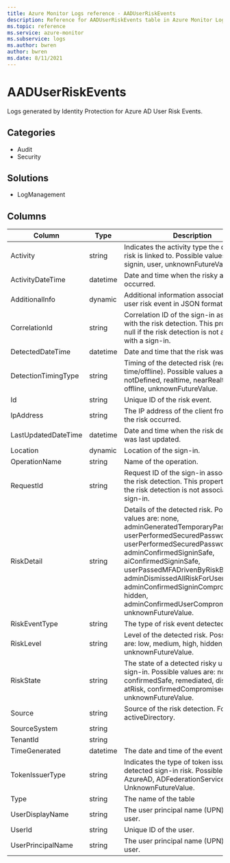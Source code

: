 ```yaml
---
title: Azure Monitor Logs reference - AADUserRiskEvents
description: Reference for AADUserRiskEvents table in Azure Monitor Logs.
ms.topic: reference
ms.service: azure-monitor
ms.subservice: logs
ms.author: bwren
author: bwren
ms.date: 8/11/2021
---
```


# AADUserRiskEvents

 Logs generated by Identity Protection for Azure AD User Risk Events.

## Categories

- Audit
- Security
## Solutions

- LogManagement




## Columns

|Column|Type|Description|
|---|---|---|
|Activity|string|Indicates the activity type the detected risk is linked to. Possible values are: signin, user, unknownFutureValue.|
|ActivityDateTime|datetime|Date and time when the risky activity occurred.|
|AdditionalInfo|dynamic|Additional information associated with the user risk event in JSON format.|
|CorrelationId|string|Correlation ID of the sign-in associated with the risk detection. This property is null if the risk detection is not associated with a sign-in.|
|DetectedDateTime|datetime|Date and time that the risk was detected.|
|DetectionTimingType|string|Timing of the detected risk (real-time/offline). Possible values are: notDefined, realtime, nearRealtime, offline, unknownFutureValue.|
|Id|string|Unique ID of the risk event.|
|IpAddress|string|The IP address of the client from where the risk occurred.|
|LastUpdatedDateTime|datetime|Date and time when the risk detection was last updated.|
|Location|dynamic|Location of the sign-in.|
|OperationName|string|Name of the operation.|
|RequestId|string|Request ID of the sign-in associated with the risk detection. This property is null if the risk detection is not associated with a sign-in.|
|RiskDetail|string|Details of the detected risk. Possible values are: none, adminGeneratedTemporaryPassword, userPerformedSecuredPasswordChange, userPerformedSecuredPasswordReset, adminConfirmedSigninSafe, aiConfirmedSigninSafe, userPassedMFADrivenByRiskBasedPolicy, adminDismissedAllRiskForUser, adminConfirmedSigninCompromised, hidden, adminConfirmedUserCompromised, unknownFutureValue.|
|RiskEventType|string|The type of risk event detected.|
|RiskLevel|string|Level of the detected risk. Possible values are: low, medium, high, hidden, none, unknownFutureValue.|
|RiskState|string|The state of a detected risky user or sign-in. Possible values are: none, confirmedSafe, remediated, dismissed, atRisk, confirmedCompromised, unknownFutureValue.|
|Source|string|Source of the risk detection. For example, activeDirectory.|
|SourceSystem|string||
|TenantId|string||
|TimeGenerated|datetime|The date and time of the event in UTC.|
|TokenIssuerType|string|Indicates the type of token issuer for the detected sign-in risk. Possible values are: AzureAD, ADFederationServices, UnknownFutureValue.|
|Type|string|The name of the table|
|UserDisplayName|string|The user principal name (UPN) of the user.|
|UserId|string|Unique ID of the user.|
|UserPrincipalName|string|The user principal name (UPN) of the user.|
